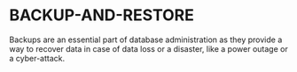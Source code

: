 # BACKUP-AND-RESTORE
Backups are an essential part of database administration as they provide a way to recover data in case of data loss or a disaster, like a power outage or a cyber-attack. 
